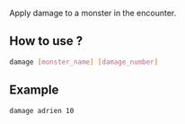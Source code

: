 Apply damage to a monster in the encounter.

## How to use ?
```bash
damage [monster_name] [damage_number]
```

## Example
```bash
damage adrien 10
```
